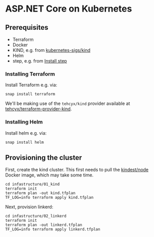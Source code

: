 # ASP.NET Core on Kubernetes

## Prerequisites

- Terraform
- Docker
- KIND, e.g. from [kubernetes-sigs/kind](https://github.com/kubernetes-sigs/kind/releases)
- Helm
- step, e.g. from [Install step](https://smallstep.com/docs/step-cli/installation/)

### Installing Terraform

Install Terraform e.g. via:

```shell
snap install terraform
```

We'll be making use of the `tehcyx/kind` provider available at [tehcyx/terraform-provider-kind](https://github.com/tehcyx/terraform-provider-kind). 

### Installing Helm

Install helm e.g. via:

```shell
snap install helm
```

## Provisioning the cluster

First, create the kind cluster. This first needs to pull the [kindest/node](https://hub.docker.com/r/kindest/node/)
Docker image, which may take some time.

```shell
cd infastructure/01_kind
terraform init
terraform plan -out kind.tfplan
TF_LOG=info terraform apply kind.tfplan
```

Next, provision linkerd:

```shell
cd infastructure/02_linkerd
terraform init
terraform plan -out linkerd.tfplan
TF_LOG=info terraform apply linkerd.tfplan
```
